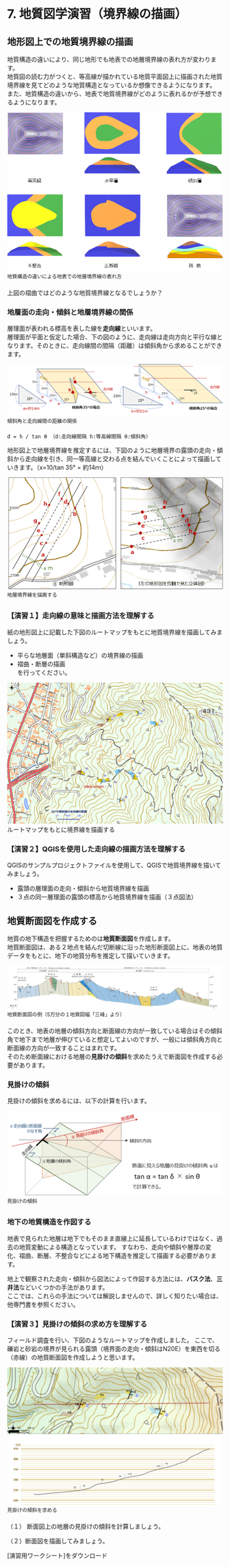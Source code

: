 # 7. 地質図学演習（境界線の描画）

## 地形図上での地質境界線の描画

地質構造の違いにより、同じ地形でも地表での地層境界線の表れ方が変わります。  
地質図の読む力がつくと、等高線が描かれている地質平面図上に描画された地質境界線を見てどのような地質構造となっているか想像できるようになります。 また、地質構造の違いから、地表で地質境界線がどのように表れるかが予想できるようになります。

![地表での地層境界線](./img/chapter07_01.png)  
<sup>地質構造の違いによる地表での地層境界線の表れ方</sup>  

上図の褶曲ではどのような地質境界線となるでしょうか？

### 地層面の走向・傾斜と地層境界線の関係

層理面が表われる標高を表した線を**走向線**といいます。  
層理面が平面と仮定した場合、下の図のように、走向線は走向方向と平行な線となります。そのときに、走向線間の間隔（距離）は傾斜角から求めることができます。

![傾斜角と走向線間の距離の関係](./img/chapter07_02.png)  
<sup>傾斜角と走向線間の距離の関係</sup>  


```text
d = h / tan θ （d:走向線間隔 h:等高線間隔 θ:傾斜角）
```

地形図上で地層境界線を推定するには、下図のように地層境界の露頭の走向・傾斜から走向線を引き、同一等高線と交わる点を結んでいくことによって描画していきます。（x=10/tan 35° = 約14ｍ）

![地層境界線を描画する](./img/chapter07_03.png)  
<sup>地層境界線を描画する</sup>  

### 【演習１】走向線の意味と描画方法を理解する

紙の地形図上に記載した下図のルートマップをもとに地質境界線を描画してみましょう。  
* 平らな地層面（単斜構造など）の境界線の描画
* 褶曲・断層の描画  
を行ってください。

![境界線を描画する1](./img/chapter07_07.png)  
    ルートマップをもとに境界線を描画する  

### 【演習２】QGISを使用した走向線の描画方法を理解する

QGISのサンプルプロジェクトファイルを使用して、QGISで地質境界線を描いてみましょう。  

* 露頭の層理面の走向・傾斜から地質境界線を描画
* ３点の同一層理面の露頭の標高から地質境界線を描画（３点図法）

## 地質断面図を作成する

地質の地下構造を把握するためのは**地質断面図**を作成します。  
地質断面図は、ある２地点を結んだ切断線に沿った地形断面図上に、地表の地質データをもとに、地下の地質分布を推定して描いていきます。

![地質断面図](./img/chapter07_04.png)  
<sup>地質断面図の例（5万分の１地質図幅「三峰」より）</sup>  


このとき、地表の地層の傾斜方向と断面線の方向が一致している場合はその傾斜角で地下まで地層が伸びていると想定してよいのですが、一般には傾斜角方向と断面線の方向が一致することはまれです。  
そのため断面線における地層の**見掛けの傾斜**を求めたうえで断面図を作成する必要があります。

### 見掛けの傾斜

見掛けの傾斜を求めるには、以下の計算を行います。

![見掛けの傾斜](./img/chapter07_05.png)  
<sup>見掛けの傾斜</sup>  

### 地下の地質構造を作図する

地表で見られた地層は地下でもそのまま直線上に延長しているわけではなく、過去の地質変動による構造となっています。 すなわち、走向や傾斜や層厚の変化、褶曲、断層、不整合などによる地下構造を推定して描画する必要があります。

地上で観察された走向・傾斜から図法によって作図する方法には、**バスク法**、**三井法**などいくつかの手法があります。  
ここでは、これらの手法については解説しませんので、詳しく知りたい場合は、他専門書を参照ください。

### 【演習３】見掛けの傾斜の求め方を理解する

フィールド調査を行い、下図のようなルートマップを作成しました。 ここで、礫岩と砂岩の境界が見られる露頭（境界面の走向・傾斜はN20E）を東西を切る（赤線）の地質断面図を作成しようと思います。

![見掛けの傾斜を求める](./img/chapter07_06.png)  
<sup>見掛けの傾斜を求める</sup>  

（１） 断面図上の地層の見掛けの傾斜を計算しましょう。

（２）断面図を描画してみましょう。

[演習用ワークシート]をダウンロード

